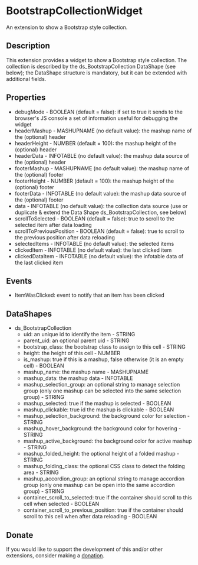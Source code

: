 # BootstrapCollectionWidget
An extension to show a Bootstrap style collection.

## Description
This extension provides a widget to show a Bootstrap style collection. The collection is described by the ds_BootstrapCollection DataShape (see below); the DataShape structure is mandatory, but it can be extended with additional fields.

## Properties
- debugMode - BOOLEAN (default = false): if set to true it sends to the browser's JS console a set of information useful for debugging the widget
- headerMashup - MASHUPNAME (no default value): the mashup name of the (optional) header
- headerHeight - NUMBER (default = 100): the mashup height of the (optional) header
- headerData - INFOTABLE (no default value): the mashup data source of the (optional) header
- footerMashup - MASHUPNAME (no default value): the mashup name of the (optional) footer
- footerHeight - NUMBER (default = 100): the mashup height of the (optional) footer
- footerData - INFOTABLE (no default value): the mashup data source of the (optional) footer
- data - INFOTABLE (no default value): the collection data source (use or duplicate & extend the Data Shape ds_BootstrapCollection, see below)
- scrollToSelected - BOOLEAN (default = false): true to scroll to the selected item after data loading
- scrollToPreviousPosition - BOOLEAN (default = false): true to scroll to the previous position after data reloading
- selectedItems - INFOTABLE (no default value): the selected items
- clickedItem - INFOTABLE (no default value): the last clicked item
- clickedDataItem - INFOTABLE (no default value): the infotable data of the last clicked item

## Events
- ItemWasClicked: event to notify that an item has been clicked

## DataShapes
- ds_BootstrapCollection
  - uid: an unique id to identify the item - STRING
  -  parent_uid: an optional parent uid - STRING
  -  bootstrap_class: the bootstrap class to assign to this cell - STRING
  -  height: the height of this cell - NUMBER
  -  is_mashup: true if this is a mashup, false otherwise (it is an empty cell) - BOOLEAN
  -  mashup_name: the mashup name - MASHUPNAME
  -  mashup_data: the mashup data - INFOTABLE
  -  mashup_selection_group: an optional string to manage selection group (only one mashup can be selected into the same selection group) - STRING
  -  mashup_selected: true if the mashup is selected - BOOLEAN
  -  mashup_clickable: true id the mashup is clickable - BOOLEAN
  -  mashup_selection_background: the background color for selection - STRING
  -  mashup_hover_background: the background color for hovering - STRING
  -  mashup_active_background: the background color for active mashup - STRING
  -  mashup_folded_height: the optional height of a folded mashup - STRING
  -  mashup_folding_class: the optional CSS class to detect the folding area - STRING
  -  mashup_accordion_group:  an optional string to manage accordion group (only one mashup can be open into the same accordion group) - STRING
  -  container_scroll_to_selected: true if the container should scroll to this cell when selected - BOOLEAN
  -  container_scroll_to_previous_position: true if the container should scroll to this cell when after data reloading - BOOLEAN

## Donate
If you would like to support the development of this and/or other extensions, consider making a [donation](https://www.paypal.com/donate/?business=HCDX9BAEYDF4C&no_recurring=0&currency_code=EUR).
